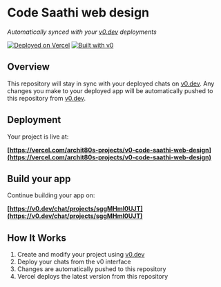 # Code Saathi web design

*Automatically synced with your [v0.dev](https://v0.dev) deployments*

[![Deployed on Vercel](https://img.shields.io/badge/Deployed%20on-Vercel-black?style=for-the-badge&logo=vercel)](https://vercel.com/archit80s-projects/v0-code-saathi-web-design)
[![Built with v0](https://img.shields.io/badge/Built%20with-v0.dev-black?style=for-the-badge)](https://v0.dev/chat/projects/sggMHml0UJT)

## Overview

This repository will stay in sync with your deployed chats on [v0.dev](https://v0.dev).
Any changes you make to your deployed app will be automatically pushed to this repository from [v0.dev](https://v0.dev).

## Deployment

Your project is live at:

**[https://vercel.com/archit80s-projects/v0-code-saathi-web-design](https://vercel.com/archit80s-projects/v0-code-saathi-web-design)**

## Build your app

Continue building your app on:

**[https://v0.dev/chat/projects/sggMHml0UJT](https://v0.dev/chat/projects/sggMHml0UJT)**

## How It Works

1. Create and modify your project using [v0.dev](https://v0.dev)
2. Deploy your chats from the v0 interface
3. Changes are automatically pushed to this repository
4. Vercel deploys the latest version from this repository